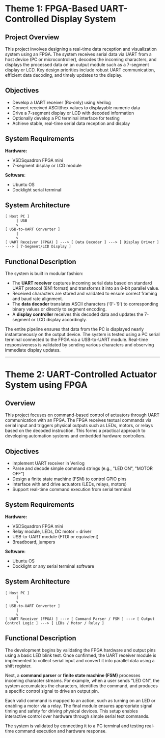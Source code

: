 # Theme 1: FPGA-Based UART-Controlled Display System

## Project Overview

This project involves designing a real-time data reception and visualization system using an FPGA. The system receives serial data via UART from a host device (PC or microcontroller), decodes the incoming characters, and displays the processed data on an output module such as a 7-segment display or LCD. Key design priorities include robust UART communication, efficient data decoding, and timely updates to the display.

## Objectives

* Develop a UART receiver (Rx-only) using Verilog
* Convert received ASCII/hex values to displayable numeric data
* Drive a 7-segment display or LCD with decoded information
* Optionally develop a PC terminal interface for testing
* Achieve stable, real-time serial data reception and display

## System Requirements

**Hardware:**

* VSDSquadron FPGA mini
* 7-segment display or LCD module

**Software:**

* Ubuntu OS
* Docklight serial terminal

## System Architecture

```
[ Host PC ]
     | USB
     v
[ USB-to-UART Converter ]
     |
     v
[ UART Receiver (FPGA) ] ---> [ Data Decoder ] ---> [ Display Driver ] ---> [ 7-Segment/LCD Display ]
```

## Functional Description

The system is built in modular fashion:

* The **UART receiver** captures incoming serial data based on standard UART protocol (8N1 format) and transforms it into an 8-bit parallel value.
* Received characters are stored and validated to ensure correct framing and baud rate alignment.
* The **data decoder** translates ASCII characters ('0'-'9') to corresponding binary values or directly to segment encoding.
* A **display controller** receives this decoded data and updates the 7-segment or LCD display accordingly.

The entire pipeline ensures that data from the PC is displayed nearly instantaneously on the output device. The system is tested using a PC serial terminal connected to the FPGA via a USB-to-UART module. Real-time responsiveness is validated by sending various characters and observing immediate display updates.

---

# Theme 2: UART-Controlled Actuator System using FPGA

## Overview

This project focuses on command-based control of actuators through UART communication with an FPGA. The FPGA receives textual commands via serial input and triggers physical outputs such as LEDs, motors, or relays based on the decoded instruction. This forms a practical approach to developing automation systems and embedded hardware controllers.

## Objectives

* Implement UART receiver in Verilog
* Parse and decode simple command strings (e.g., "LED ON", "MOTOR OFF")
* Design a finite state machine (FSM) to control GPIO pins
* Interface with and drive actuators (LEDs, relays, motors)
* Support real-time command execution from serial terminal

## System Requirements

**Hardware:**

* VSDSquadron FPGA mini
* Relay module, LEDs, DC motor + driver
* USB-to-UART module (FTDI or equivalent)
* Breadboard, jumpers

**Software:**

* Ubuntu OS
* Docklight or any serial terminal software

## System Architecture

```
[ Host PC ]
     |
     v
[ USB-to-UART Converter ]
     |
     v
[ UART Receiver (FPGA) ] ---> [ Command Parser / FSM ] ---> [ Output Control Logic ] ---> [ LEDs / Motor / Relay ]
```

## Functional Description

The development begins by validating the FPGA hardware and output pins using a basic LED blink test. Once confirmed, the UART receiver module is implemented to collect serial input and convert it into parallel data using a shift register.

Next, a **command parser** or **finite state machine (FSM)** processes incoming character streams. For example, when a user sends "LED ON", the system accumulates the characters, identifies the command, and produces a specific control signal to drive an output pin.

Each valid command is mapped to an action, such as turning on an LED or enabling a motor via a relay. The final module ensures appropriate signal timing and safety for driving physical devices. This setup enables interactive control over hardware through simple serial text commands.

The system is validated by connecting it to a PC terminal and testing real-time command execution and hardware response.

